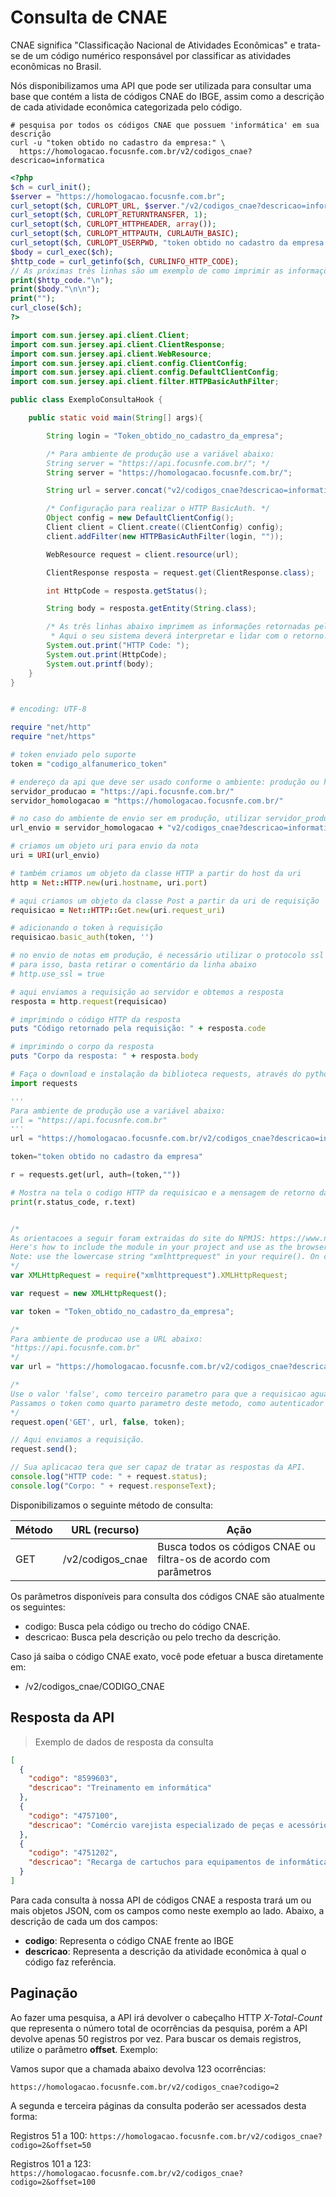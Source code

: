 # Consulta de CNAE

CNAE significa "Classificação Nacional de Atividades Econômicas" e trata-se de um código numérico responsável por classificar as atividades econômicas no Brasil.

Nós disponibilizamos uma API que pode ser utilizada para consultar uma base que contém a lista de códigos CNAE do IBGE, assim como a descrição de cada atividade econômica categorizada pelo código.

```shell
# pesquisa por todos os códigos CNAE que possuem 'informática' em sua descrição
curl -u "token obtido no cadastro da empresa:" \
  https://homologacao.focusnfe.com.br/v2/codigos_cnae?descricao=informatica
```

```php
<?php
$ch = curl_init();
$server = "https://homologacao.focusnfe.com.br";
curl_setopt($ch, CURLOPT_URL, $server."/v2/codigos_cnae?descricao=informatica");
curl_setopt($ch, CURLOPT_RETURNTRANSFER, 1);
curl_setopt($ch, CURLOPT_HTTPHEADER, array());
curl_setopt($ch, CURLOPT_HTTPAUTH, CURLAUTH_BASIC);
curl_setopt($ch, CURLOPT_USERPWD, "token obtido no cadastro da empresa:");
$body = curl_exec($ch);
$http_code = curl_getinfo($ch, CURLINFO_HTTP_CODE);
// As próximas três linhas são um exemplo de como imprimir as informações de retorno da API.
print($http_code."\n");
print($body."\n\n");
print("");
curl_close($ch);
?>
```

```java
import com.sun.jersey.api.client.Client;
import com.sun.jersey.api.client.ClientResponse;
import com.sun.jersey.api.client.WebResource;
import com.sun.jersey.api.client.config.ClientConfig;
import com.sun.jersey.api.client.config.DefaultClientConfig;
import com.sun.jersey.api.client.filter.HTTPBasicAuthFilter;

public class ExemploConsultaHook {

    public static void main(String[] args){

        String login = "Token_obtido_no_cadastro_da_empresa";

        /* Para ambiente de produção use a variável abaixo:
        String server = "https://api.focusnfe.com.br/"; */
        String server = "https://homologacao.focusnfe.com.br/";

        String url = server.concat("v2/codigos_cnae?descricao=informatica");

        /* Configuração para realizar o HTTP BasicAuth. */
        Object config = new DefaultClientConfig();
        Client client = Client.create((ClientConfig) config);
        client.addFilter(new HTTPBasicAuthFilter(login, ""));

        WebResource request = client.resource(url);

        ClientResponse resposta = request.get(ClientResponse.class);

        int HttpCode = resposta.getStatus();

        String body = resposta.getEntity(String.class);

        /* As três linhas abaixo imprimem as informações retornadas pela API.
         * Aqui o seu sistema deverá interpretar e lidar com o retorno. */
        System.out.print("HTTP Code: ");
        System.out.print(HttpCode);
        System.out.printf(body);
    }
}
```

```ruby

# encoding: UTF-8

require "net/http"
require "net/https"

# token enviado pelo suporte
token = "codigo_alfanumerico_token"

# endereço da api que deve ser usado conforme o ambiente: produção ou homologação
servidor_producao = "https://api.focusnfe.com.br/"
servidor_homologacao = "https://homologacao.focusnfe.com.br/"

# no caso do ambiente de envio ser em produção, utilizar servidor_producao
url_envio = servidor_homologacao + "v2/codigos_cnae?descricao=informatica"

# criamos um objeto uri para envio da nota
uri = URI(url_envio)

# também criamos um objeto da classe HTTP a partir do host da uri
http = Net::HTTP.new(uri.hostname, uri.port)

# aqui criamos um objeto da classe Post a partir da uri de requisição
requisicao = Net::HTTP::Get.new(uri.request_uri)

# adicionando o token à requisição
requisicao.basic_auth(token, '')

# no envio de notas em produção, é necessário utilizar o protocolo ssl
# para isso, basta retirar o comentário da linha abaixo
# http.use_ssl = true

# aqui enviamos a requisição ao servidor e obtemos a resposta
resposta = http.request(requisicao)

# imprimindo o código HTTP da resposta
puts "Código retornado pela requisição: " + resposta.code

# imprimindo o corpo da resposta
puts "Corpo da resposta: " + resposta.body

```

```python
# Faça o download e instalação da biblioteca requests, através do python-pip.
import requests

'''
Para ambiente de produção use a variável abaixo:
url = "https://api.focusnfe.com.br"
'''
url = "https://homologacao.focusnfe.com.br/v2/codigos_cnae?descricao=informatica"

token="token obtido no cadastro da empresa"

r = requests.get(url, auth=(token,""))

# Mostra na tela o codigo HTTP da requisicao e a mensagem de retorno da API
print(r.status_code, r.text)

```

```javascript

/*
As orientacoes a seguir foram extraidas do site do NPMJS: https://www.npmjs.com/package/xmlhttprequest
Here's how to include the module in your project and use as the browser-based XHR object.
Note: use the lowercase string "xmlhttprequest" in your require(). On case-sensitive systems (eg Linux) using uppercase letters won't work.
*/
var XMLHttpRequest = require("xmlhttprequest").XMLHttpRequest;

var request = new XMLHttpRequest();

var token = "Token_obtido_no_cadastro_da_empresa";

/*
Para ambiente de producao use a URL abaixo:
"https://api.focusnfe.com.br"
*/
var url = "https://homologacao.focusnfe.com.br/v2/codigos_cnae?descricao=informatica";

/*
Use o valor 'false', como terceiro parametro para que a requisicao aguarde a resposta da API
Passamos o token como quarto parametro deste metodo, como autenticador do HTTP Basic Authentication.
*/
request.open('GET', url, false, token);

// Aqui enviamos a requisição.
request.send();

// Sua aplicacao tera que ser capaz de tratar as respostas da API.
console.log("HTTP code: " + request.status);
console.log("Corpo: " + request.responseText);

```

Disponibilizamos o seguinte método de consulta:

Método | URL (recurso) | Ação
-------|-------|-----
GET | /v2/codigos_cnae  | Busca todos os códigos CNAE ou filtra-os de acordo com parâmetros

Os parâmetros disponíveis para consulta dos códigos CNAE são atualmente os seguintes:

* codigo: Busca pela código ou trecho do código CNAE.
* descricao: Busca pela descrição ou pelo trecho da descrição.

Caso já saiba o código CNAE exato, você pode efetuar a busca diretamente em:

* /v2/codigos_cnae/CODIGO_CNAE

## Resposta da API

> Exemplo de dados de resposta da consulta

```json
[
  {
    "codigo": "8599603",
    "descricao": "Treinamento em informática"
  },
  {
    "codigo": "4757100",
    "descricao": "Comércio varejista especializado de peças e acessórios para aparelhos eletroeletrônicos para uso doméstico, exceto informática e comunicação"
  },
  {
    "codigo": "4751202",
    "descricao": "Recarga de cartuchos para equipamentos de informática"
  }
]
```

Para cada consulta à nossa API de códigos CNAE a resposta trará um ou mais objetos JSON, com os campos como neste exemplo ao lado. Abaixo, a descrição de cada um dos campos:

* **codigo**: Representa o código CNAE frente ao IBGE
* **descricao**: Representa a descrição da atividade econômica à qual o código faz referência.


## Paginação

Ao fazer uma pesquisa, a API irá devolver o cabeçalho HTTP *X-Total-Count* que representa
o número total de ocorrências da pesquisa, porém a API devolve apenas 50 registros por vez.
Para buscar os demais registros, utilize o parâmetro **offset**. Exemplo:

Vamos supor que a chamada abaixo devolva 123 ocorrências:

`https://homologacao.focusnfe.com.br/v2/codigos_cnae?codigo=2`

A segunda e terceira páginas da consulta poderão ser acessados desta forma:

Registros 51 a 100:
`https://homologacao.focusnfe.com.br/v2/codigos_cnae?codigo=2&offset=50`

Registros 101 a 123:
`https://homologacao.focusnfe.com.br/v2/codigos_cnae?codigo=2&offset=100`
